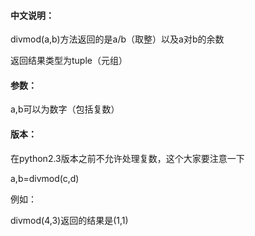 #### 中文说明：

divmod(a,b)方法返回的是a/b（取整）以及a对b的余数

返回结果类型为tuple（元组）

#### 参数：

a,b可以为数字（包括复数）

#### 版本：

在python2.3版本之前不允许处理复数，这个大家要注意一下

a,b=divmod(c,d)

例如：

divmod(4,3)返回的结果是(1,1)